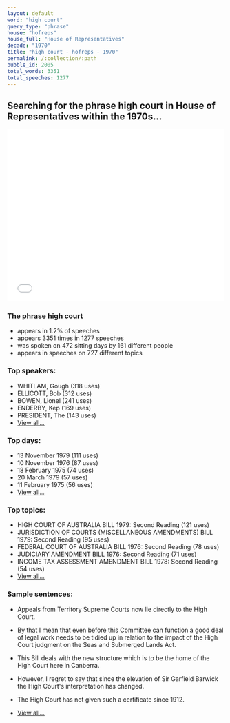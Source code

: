 ```yaml
---
layout: default
word: "high court"
query_type: "phrase"
house: "hofreps"
house_full: "House of Representatives"
decade: "1970"
title: "high court - hofreps - 1970"
permalink: /:collection/:path
bubble_id: 2005
total_words: 3351
total_speeches: 1277
---
```



## Searching for the phrase **high court** in House of Representatives within the 1970s...

<iframe width="100%" height="400" frameborder="0" scrolling="no" src="//plot.ly/~wragge/2005.embed"></iframe>

### The phrase **high court**

* appears in 1.2% of speeches
* appears 3351 times in 1277 speeches
* was spoken on 472 sitting days by 161 different people
* appears in speeches on 727 different topics

### Top speakers:

* WHITLAM, Gough (318 uses)
* ELLICOTT, Bob (312 uses)
* BOWEN, Lionel (241 uses)
* ENDERBY, Kep (169 uses)
* PRESIDENT, The (143 uses)
* [View all...](speakers/)


### Top days:

* 13 November 1979 (111 uses)
* 10 November 1976 (87 uses)
* 18 February 1975 (74 uses)
* 20 March 1979 (57 uses)
* 11 February 1975 (56 uses)
* [View all...](days/)


### Top topics:

* HIGH COURT OF AUSTRALIA BILL 1979: Second Reading (121 uses)
* JURISDICTION OF COURTS (MISCELLANEOUS AMENDMENTS) BILL 1979: Second Reading (95 uses)
* FEDERAL COURT OF AUSTRALIA BILL 1976: Second Reading (78 uses)
* JUDICIARY AMENDMENT BILL 1976: Second Reading (71 uses)
* INCOME TAX ASSESSMENT AMENDMENT BILL 1978: Second Reading (54 uses)
* [View all...](topics/)


### Sample sentences:

* Appeals from Territory Supreme Courts now lie directly to the <span class="highlight">High Court</span>.

* By that I mean that even before this Committee can function a good deal of legal work needs to be tidied up in relation to the impact of the <span class="highlight">High Court</span> judgment on the Seas and Submerged Lands Act.

* This Bill deals with the new structure which is to be the home of the <span class="highlight">High Court</span> here in Canberra.

* However, I regret to say that since the elevation of  Sir Garfield  Barwick the <span class="highlight">High Court</span>'s interpretation has changed.

* The <span class="highlight">High Court</span> has not given such a certificate since 1912.

* [View all...](contexts/)
